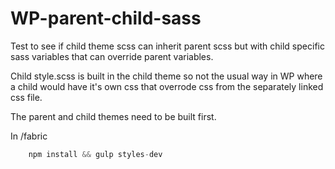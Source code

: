 # WP-parent-child-sass

Test to see if child theme scss can inherit parent scss but with child specific sass variables that can override parent variables.

Child style.scss is built in the child theme so not the usual way in WP where a child would have it's own css that overrode css from the separately linked css file.

The parent and child themes need to be built first.

In /fabric

```javascript
    npm install && gulp styles-dev
```